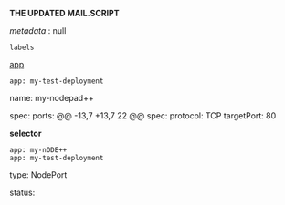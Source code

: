 **THE UPDATED MAIL.SCRIPT** 

 *metadata* 
  <creationTimestamp>: null

  ``labels``

 [app](https://notepad-plus-plus.org/downloads/) 

    app: my-test-deployment
  name: my-nodepad++

   spec:
  ports:
@@ -13,7 +13,7 22 @@ spec:
    protocol: TCP
    targetPort: 80

**selector**

    app: my-nODE++
    app: my-test-deployment

  type: NodePort

status: